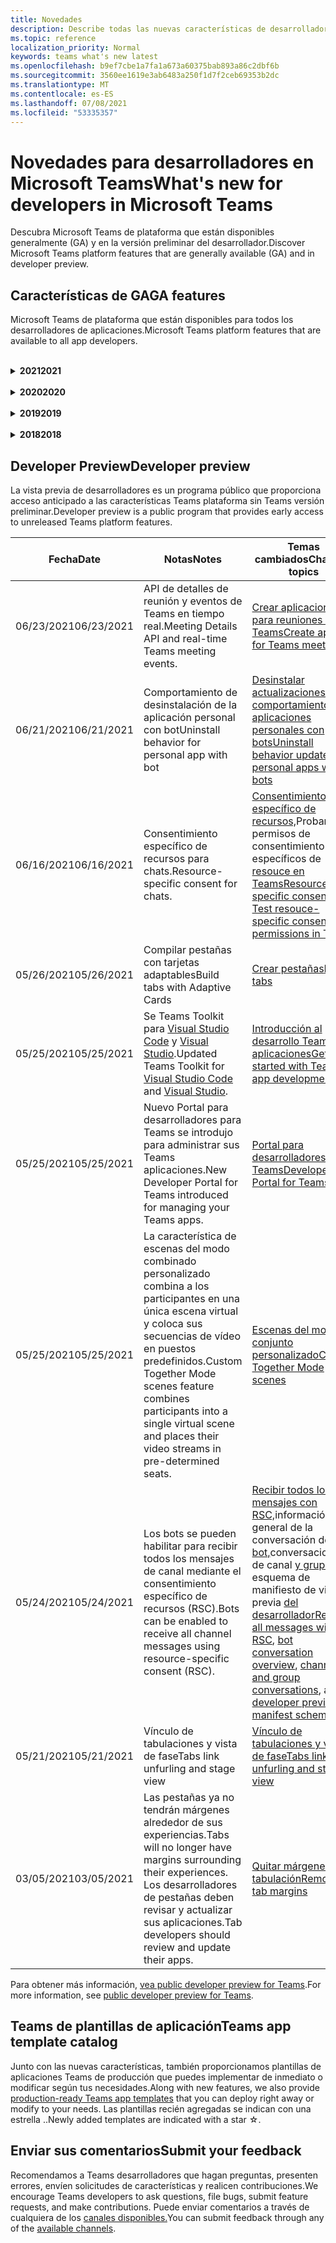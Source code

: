 ```yaml
---
title: Novedades
description: Describe todas las nuevas características de desarrollador en Microsoft Teams
ms.topic: reference
localization_priority: Normal
keywords: teams what's new latest
ms.openlocfilehash: b9ef7cbe1a7fa1a673a60375bab893a86c2dbf6b
ms.sourcegitcommit: 3560ee1619e3ab6483a250f1d7f2ceb69353b2dc
ms.translationtype: MT
ms.contentlocale: es-ES
ms.lasthandoff: 07/08/2021
ms.locfileid: "53335357"
---
```

# <a name="whats-new-for-developers-in-microsoft-teams"></a><span data-ttu-id="35265-104">Novedades para desarrolladores en Microsoft Teams</span><span class="sxs-lookup"><span data-stu-id="35265-104">What's new for developers in Microsoft Teams</span></span>

<span data-ttu-id="35265-105">Descubra Microsoft Teams de plataforma que están disponibles generalmente (GA) y en la versión preliminar del desarrollador.</span><span class="sxs-lookup"><span data-stu-id="35265-105">Discover Microsoft Teams platform features that are generally available (GA) and in developer preview.</span></span>

## <a name="ga-features"></a><span data-ttu-id="35265-106">Características de GA</span><span class="sxs-lookup"><span data-stu-id="35265-106">GA features</span></span>

<span data-ttu-id="35265-107">Microsoft Teams de plataforma que están disponibles para todos los desarrolladores de aplicaciones.</span><span class="sxs-lookup"><span data-stu-id="35265-107">Microsoft Teams platform features that are available to all app developers.</span></span>

<br>

<details>

<summary><span data-ttu-id="35265-108"><b>2021</b></span><span class="sxs-lookup"><span data-stu-id="35265-108"><b>2021</b></span></span></summary>

| <span data-ttu-id="35265-109">**Fecha**</span><span class="sxs-lookup"><span data-stu-id="35265-109">**Date**</span></span> | <span data-ttu-id="35265-110">**Notas**</span><span class="sxs-lookup"><span data-stu-id="35265-110">**Notes**</span></span> | <span data-ttu-id="35265-111">**Temas cambiados**</span><span class="sxs-lookup"><span data-stu-id="35265-111">**Changed topics**</span></span> |
| -------- | --------- | ------------------ |
|<span data-ttu-id="35265-112">07/08/2021</span><span class="sxs-lookup"><span data-stu-id="35265-112">07/08/2021</span></span>|<span data-ttu-id="35265-113">La extensibilidad de la aplicación de reunión está disponible en dispositivos móviles.</span><span class="sxs-lookup"><span data-stu-id="35265-113">Meeting app extensibility is available on mobile.</span></span> <span data-ttu-id="35265-114">Los clientes móviles admiten aplicaciones durante la reunión.</span><span class="sxs-lookup"><span data-stu-id="35265-114">Mobile clients support apps during meeting.</span></span> |[<span data-ttu-id="35265-115">Extensibilidad de la aplicación para reuniones</span><span class="sxs-lookup"><span data-stu-id="35265-115">Meeting app extensibility</span></span>](apps-in-teams-meetings/meeting-app-extensibility.md)|
|<span data-ttu-id="35265-116">06/28/2021</span><span class="sxs-lookup"><span data-stu-id="35265-116">06/28/2021</span></span>|<span data-ttu-id="35265-117">Integrar la funcionalidad selector de personas.</span><span class="sxs-lookup"><span data-stu-id="35265-117">Integrate People Picker capability.</span></span>|[<span data-ttu-id="35265-118">Integrar de la funcionalidad de Selector de usuarios</span><span class="sxs-lookup"><span data-stu-id="35265-118">Integrate People Picker capability</span></span>](concepts/device-capabilities/people-picker-capability.md)|  
|<span data-ttu-id="35265-119">06/25/2021</span><span class="sxs-lookup"><span data-stu-id="35265-119">06/25/2021</span></span>| <span data-ttu-id="35265-120">Guía paso a paso introducida para enviar mensajes proactivos.</span><span class="sxs-lookup"><span data-stu-id="35265-120">Introduced step-by-step guide to send proactive messages.</span></span> | [<span data-ttu-id="35265-121">Guía paso a paso para enviar mensajes proactivos</span><span class="sxs-lookup"><span data-stu-id="35265-121">Step-by-step guide to send proactive messages</span></span>](sbs-send-proactive.yml) |
|<span data-ttu-id="35265-122">06/09/2021</span><span class="sxs-lookup"><span data-stu-id="35265-122">06/09/2021</span></span>| <span data-ttu-id="35265-123">Vista de fase de imágenes en tarjetas adaptables con `allowExpand` atributo.</span><span class="sxs-lookup"><span data-stu-id="35265-123">Stage view for images in Adaptive Cards with `allowExpand` attribute.</span></span> | [<span data-ttu-id="35265-124">Vista de fase para imágenes en tarjetas adaptables</span><span class="sxs-lookup"><span data-stu-id="35265-124">Stage view for images in Adaptive Cards</span></span>](~/task-modules-and-cards/cards/cards-format.md) |
|<span data-ttu-id="35265-125">05/31/2021</span><span class="sxs-lookup"><span data-stu-id="35265-125">05/31/2021</span></span>| <span data-ttu-id="35265-126">Pestañas conversacionales.</span><span class="sxs-lookup"><span data-stu-id="35265-126">Conversational tabs.</span></span> | [<span data-ttu-id="35265-127">Iniciar y continuar conversaciones sobre el contenido en las pestañas</span><span class="sxs-lookup"><span data-stu-id="35265-127">Start and continue conversations about content in your tabs</span></span>](~/tabs/how-to/conversational-tabs.md) |
|<span data-ttu-id="35265-128">05/24/2021</span><span class="sxs-lookup"><span data-stu-id="35265-128">05/24/2021</span></span>| <span data-ttu-id="35265-129">Se Teams directrices de diseño de aplicaciones con patrones móviles y mucho más.</span><span class="sxs-lookup"><span data-stu-id="35265-129">Updated Teams app design guidelines with mobile patterns and more.</span></span>|[<span data-ttu-id="35265-130">Diseño de la Teams aplicación</span><span class="sxs-lookup"><span data-stu-id="35265-130">Designing your Teams app</span></span>](~/concepts/design/design-teams-app-overview.md)
|<span data-ttu-id="35265-131">05/13/2021</span><span class="sxs-lookup"><span data-stu-id="35265-131">05/13/2021</span></span>| <span data-ttu-id="35265-132">Se agregó información sobre mConnect y Skooler.</span><span class="sxs-lookup"><span data-stu-id="35265-132">Added information on mConnect and Skooler.</span></span>|[<span data-ttu-id="35265-133">Sistema de administración de aprendizaje de Moodle</span><span class="sxs-lookup"><span data-stu-id="35265-133">Moodle learning management system</span></span>](resources/moodle-overview.md)
|<span data-ttu-id="35265-134">05/10/2021</span><span class="sxs-lookup"><span data-stu-id="35265-134">05/10/2021</span></span>| <span data-ttu-id="35265-135">Se libera el manifiesto v1.10.</span><span class="sxs-lookup"><span data-stu-id="35265-135">Manifest v1.10 is released.</span></span>|[<span data-ttu-id="35265-136">Esquema del manifiesto</span><span class="sxs-lookup"><span data-stu-id="35265-136">Manifest schema</span></span>](resources/schema/manifest-schema.md) |
|<span data-ttu-id="35265-137">05/10/2021</span><span class="sxs-lookup"><span data-stu-id="35265-137">05/10/2021</span></span>| <span data-ttu-id="35265-138">Nueva característica de personalización de aplicaciones.</span><span class="sxs-lookup"><span data-stu-id="35265-138">New app customization feature.</span></span>| [<span data-ttu-id="35265-139">Habilitar organizaciones para personalizar la aplicación</span><span class="sxs-lookup"><span data-stu-id="35265-139">Enable orgs to customize your app</span></span>](concepts/design/enable-app-customization.md) |
|<span data-ttu-id="35265-140">05/07/2021</span><span class="sxs-lookup"><span data-stu-id="35265-140">05/07/2021</span></span>| <span data-ttu-id="35265-141">Vínculos profundos para llamadas de audio y vídeo en el chat.</span><span class="sxs-lookup"><span data-stu-id="35265-141">Deep links for audio and video calls in chat.</span></span> |[<span data-ttu-id="35265-142">Vínculos profundos</span><span class="sxs-lookup"><span data-stu-id="35265-142">Deep links</span></span>](concepts/build-and-test/deep-links.md#deep-linking-to-an-audio-or-audio-video-call) |
|<span data-ttu-id="35265-143">04/30/2021</span><span class="sxs-lookup"><span data-stu-id="35265-143">04/30/2021</span></span>|<span data-ttu-id="35265-144">Nueva guía sobre cómo publicar aplicaciones en la Teams tienda.</span><span class="sxs-lookup"><span data-stu-id="35265-144">New guidance on how to publish apps to the Teams store.</span></span>|<span data-ttu-id="35265-145">[Publicar la aplicación en la tienda Teams,](concepts/deploy-and-publish/appsource/publish.md)Teams [directrices de validación de la tienda](concepts/deploy-and-publish/appsource/prepare/teams-store-validation-guidelines.md)</span><span class="sxs-lookup"><span data-stu-id="35265-145">[Publish your app to the Teams store](concepts/deploy-and-publish/appsource/publish.md), [Teams store validation guidelines](concepts/deploy-and-publish/appsource/prepare/teams-store-validation-guidelines.md)</span></span> |
|<span data-ttu-id="35265-146">04/29/2021</span><span class="sxs-lookup"><span data-stu-id="35265-146">04/29/2021</span></span> | <span data-ttu-id="35265-147">Acciones universales para tarjetas adaptables.</span><span class="sxs-lookup"><span data-stu-id="35265-147">Universal Actions for Adaptive Cards.</span></span> | [<span data-ttu-id="35265-148">Acciones universales para tarjetas adaptables</span><span class="sxs-lookup"><span data-stu-id="35265-148">Universal Actions for Adaptive Cards</span></span>](task-modules-and-cards/cards/universal-actions-for-adaptive-cards/overview.md) |
|<span data-ttu-id="35265-149">04/29/2021</span><span class="sxs-lookup"><span data-stu-id="35265-149">04/29/2021</span></span> | <span data-ttu-id="35265-150">Vistas específicas del usuario.</span><span class="sxs-lookup"><span data-stu-id="35265-150">User Specific Views.</span></span> | [<span data-ttu-id="35265-151">Vistas específicas de usuario</span><span class="sxs-lookup"><span data-stu-id="35265-151">User Specific Views</span></span>](task-modules-and-cards/cards/universal-actions-for-adaptive-cards/User-Specific-Views.md) |
|<span data-ttu-id="35265-152">04/29/2021</span><span class="sxs-lookup"><span data-stu-id="35265-152">04/29/2021</span></span> | <span data-ttu-id="35265-153">Flujos de trabajo secuenciales.</span><span class="sxs-lookup"><span data-stu-id="35265-153">Sequential Workflows.</span></span> | [<span data-ttu-id="35265-154">Flujos de trabajo secuenciales</span><span class="sxs-lookup"><span data-stu-id="35265-154">Sequential Workflows</span></span>](task-modules-and-cards/cards/universal-actions-for-adaptive-cards/Sequential-Workflows.md) |
|<span data-ttu-id="35265-155">04/29/2021</span><span class="sxs-lookup"><span data-stu-id="35265-155">04/29/2021</span></span> | <span data-ttu-id="35265-156">Tarjetas actualizadas.</span><span class="sxs-lookup"><span data-stu-id="35265-156">Up to date cards.</span></span> | [<span data-ttu-id="35265-157">Tarjetas actualizadas</span><span class="sxs-lookup"><span data-stu-id="35265-157">Up to date cards</span></span>](task-modules-and-cards/cards/universal-actions-for-adaptive-cards/Up-To-Date-Views.md) |
|<span data-ttu-id="35265-158">04/08/2021</span><span class="sxs-lookup"><span data-stu-id="35265-158">04/08/2021</span></span>| <span data-ttu-id="35265-159">Característica de personalización de aplicaciones.</span><span class="sxs-lookup"><span data-stu-id="35265-159">App customization feature.</span></span>|<span data-ttu-id="35265-160">[Introducción a la aplicación de Equipos de diseño,](concepts/design/enable-app-customization.md) [Introducción a App Studio](concepts/build-and-test/app-studio-overview.md#connectors)y Esquema de [manifiesto](resources/schema/manifest-schema-dev-preview.md)</span><span class="sxs-lookup"><span data-stu-id="35265-160">[Design teams app overview](concepts/design/enable-app-customization.md), [App studio overview](concepts/build-and-test/app-studio-overview.md#connectors), and [Manifest schema](resources/schema/manifest-schema-dev-preview.md)</span></span> |
|<span data-ttu-id="35265-161">03/18/2021</span><span class="sxs-lookup"><span data-stu-id="35265-161">03/18/2021</span></span>|<span data-ttu-id="35265-162">Aviso: Actualice a la versión 4.10 o posterior del SDK de Bot Framework, tal como hemos empezado con el proceso de desuso para `TeamsInfo.getMembers` y `TeamsInfo.GetMembersAsync` .</span><span class="sxs-lookup"><span data-stu-id="35265-162">Notice: Update to version 4.10 or above of the Bot Framework SDK, as we've started with the deprecation process for `TeamsInfo.getMembers` and `TeamsInfo.GetMembersAsync`.</span></span> | [<span data-ttu-id="35265-163">Cambios en la API de bot para los miembros del equipo o chat</span><span class="sxs-lookup"><span data-stu-id="35265-163">Bot API Changes for Team/Chat Members</span></span>](resources/team-chat-member-api-changes.md) |
|<span data-ttu-id="35265-164">03/05/2021</span><span class="sxs-lookup"><span data-stu-id="35265-164">03/05/2021</span></span>|<span data-ttu-id="35265-165">Nota: Las pestañas ya no tendrán márgenes que rodean sus experiencias.</span><span class="sxs-lookup"><span data-stu-id="35265-165">Notice: Tabs will no longer have margins surrounding their experiences.</span></span> <span data-ttu-id="35265-166">Los desarrolladores de pestañas deben revisar y actualizar sus aplicaciones.</span><span class="sxs-lookup"><span data-stu-id="35265-166">Tab developers should review and update their apps.</span></span> | [<span data-ttu-id="35265-167">Quitar márgenes de tabulación</span><span class="sxs-lookup"><span data-stu-id="35265-167">Removing tab margins</span></span>](resources/removing-tab-margins.md) |
|<span data-ttu-id="35265-168">03/05/2021</span><span class="sxs-lookup"><span data-stu-id="35265-168">03/05/2021</span></span>|<span data-ttu-id="35265-169">Ámbito de instalación predeterminado y funcionalidad de grupo.</span><span class="sxs-lookup"><span data-stu-id="35265-169">Default install scope and group capability.</span></span>| [<span data-ttu-id="35265-170">Ámbito de instalación predeterminado y funcionalidad de grupo</span><span class="sxs-lookup"><span data-stu-id="35265-170">Default install scope and group capability</span></span>](concepts/deploy-and-publish/add-default-install-scope.md) |
|<span data-ttu-id="35265-171">03/05/2021</span><span class="sxs-lookup"><span data-stu-id="35265-171">03/05/2021</span></span>|<span data-ttu-id="35265-172">Reordenar pestañas de aplicaciones personales.</span><span class="sxs-lookup"><span data-stu-id="35265-172">Reorder personal app tabs.</span></span>|[<span data-ttu-id="35265-173">Reordenar la pestaña de chat en aplicaciones personales</span><span class="sxs-lookup"><span data-stu-id="35265-173">Reorder the chat tab in personal apps</span></span>](tabs/how-to/create-personal-tab.md#reorder-static-personal-tabs)|
|<span data-ttu-id="35265-174">03/04/2021</span><span class="sxs-lookup"><span data-stu-id="35265-174">03/04/2021</span></span>|<span data-ttu-id="35265-175">Enmascaramiento de información en tarjetas adaptables.</span><span class="sxs-lookup"><span data-stu-id="35265-175">Information masking in Adaptive cards.</span></span>| [<span data-ttu-id="35265-176">Enmascaramiento de información en tarjetas adaptables</span><span class="sxs-lookup"><span data-stu-id="35265-176">Information masking in Adaptive cards</span></span>](task-modules-and-cards/cards/cards-format.md#information-masking-in-adaptive-cards) |
|<span data-ttu-id="35265-177">02/19/2021</span><span class="sxs-lookup"><span data-stu-id="35265-177">02/19/2021</span></span>|<span data-ttu-id="35265-178">Se agregaron funcionalidades de ubicación.</span><span class="sxs-lookup"><span data-stu-id="35265-178">Added location capabilities.</span></span> <br/> <span data-ttu-id="35265-179">La información sobre las capacidades de ubicación se agrega en la introducción a las capacidades del dispositivo, los permisos de dispositivo nativo, las capacidades multimedia de integración y los archivos de funcionalidad de escáner de códigos de barras o QR.</span><span class="sxs-lookup"><span data-stu-id="35265-179">Location capabilities information is added in the device capabilities overview, native device permissions, integrate media capabilities, and QR or barcode scanner capability files.</span></span>|<span data-ttu-id="35265-180">[Overview](concepts/device-capabilities/device-capabilities-overview.md), [Request device permissions](concepts/device-capabilities/native-device-permissions.md), [Integrate media capabilities](concepts/device-capabilities/mobile-camera-image-permissions.md), Integrate QR or barcode scanner [capability](concepts/device-capabilities/qr-barcode-scanner-capability.md), [Integrate location capabilities](concepts/device-capabilities/location-capability.md)</span><span class="sxs-lookup"><span data-stu-id="35265-180">[Overview](concepts/device-capabilities/device-capabilities-overview.md), [Request device permissions](concepts/device-capabilities/native-device-permissions.md), [Integrate media capabilities](concepts/device-capabilities/mobile-camera-image-permissions.md), [Integrate QR or barcode scanner capability](concepts/device-capabilities/qr-barcode-scanner-capability.md), [Integrate location capabilities](concepts/device-capabilities/location-capability.md)</span></span> |
|<span data-ttu-id="35265-181">02/18/2021</span><span class="sxs-lookup"><span data-stu-id="35265-181">02/18/2021</span></span>|<span data-ttu-id="35265-182">Se agregó la funcionalidad de escáner qr o de código de barras.</span><span class="sxs-lookup"><span data-stu-id="35265-182">Added QR or barcode scanner capability.</span></span> <br/> <span data-ttu-id="35265-183">La información de funcionalidad del escáner de códigos QR o de código de barras se agrega en la información general sobre las capacidades del dispositivo, los permisos de dispositivo nativos y los archivos de capacidades multimedia.</span><span class="sxs-lookup"><span data-stu-id="35265-183">QR or barcode scanner  capability information is added in the device capabilities overview, native device permissions, and integrate media capabilities files.</span></span>|<span data-ttu-id="35265-184">[Overview](concepts/device-capabilities/device-capabilities-overview.md), [Request device permissions](concepts/device-capabilities/native-device-permissions.md), [Integrate media capabilities](concepts/device-capabilities/mobile-camera-image-permissions.md), Integrate QR or barcode scanner [capability](concepts/device-capabilities/qr-barcode-scanner-capability.md)</span><span class="sxs-lookup"><span data-stu-id="35265-184">[Overview](concepts/device-capabilities/device-capabilities-overview.md), [Request device permissions](concepts/device-capabilities/native-device-permissions.md), [Integrate media capabilities](concepts/device-capabilities/mobile-camera-image-permissions.md), [Integrate QR or barcode scanner capability](concepts/device-capabilities/qr-barcode-scanner-capability.md)</span></span> |
|<span data-ttu-id="35265-185">02/09/2021</span><span class="sxs-lookup"><span data-stu-id="35265-185">02/09/2021</span></span>|<span data-ttu-id="35265-186">Se agregó información general sobre las funcionalidades del dispositivo.</span><span class="sxs-lookup"><span data-stu-id="35265-186">Added device capabilities overview.</span></span> <br/> <span data-ttu-id="35265-187">La información de funcionalidad de micrófono se agrega en los permisos de dispositivo nativo e integra archivos de capacidades multimedia.</span><span class="sxs-lookup"><span data-stu-id="35265-187">Microphone capability information is added in the native device permissions and integrate media capabilities files.</span></span>|<span data-ttu-id="35265-188">[Información](concepts/device-capabilities/device-capabilities-overview.md)general, [Solicitar permisos de dispositivo,](concepts/device-capabilities/native-device-permissions.md) [Integrar funcionalidades multimedia](concepts/device-capabilities/mobile-camera-image-permissions.md)</span><span class="sxs-lookup"><span data-stu-id="35265-188">[Overview](concepts/device-capabilities/device-capabilities-overview.md), [Request device permissions](concepts/device-capabilities/native-device-permissions.md), [Integrate media capabilities](concepts/device-capabilities/mobile-camera-image-permissions.md)</span></span>|

<br>

</details>

<br>

<details>
  
<summary><span data-ttu-id="35265-189"><b>2020</b></span><span class="sxs-lookup"><span data-stu-id="35265-189"><b>2020</b></span></span></summary>

| <span data-ttu-id="35265-190">**Fecha**</span><span class="sxs-lookup"><span data-stu-id="35265-190">**Date**</span></span> | <span data-ttu-id="35265-191">**Notas**</span><span class="sxs-lookup"><span data-stu-id="35265-191">**Notes**</span></span> | <span data-ttu-id="35265-192">**Temas cambiados**</span><span class="sxs-lookup"><span data-stu-id="35265-192">**Changed topics**</span></span> |
| -------- | --------- | ------------------ |
|<span data-ttu-id="35265-193">11/30/2020</span><span class="sxs-lookup"><span data-stu-id="35265-193">11/30/2020</span></span>|<span data-ttu-id="35265-194">Integración de plataforma de identidad con Teams Toolkit y Visual Studio Code para pestañas.</span><span class="sxs-lookup"><span data-stu-id="35265-194">Identity platform integration with Teams Toolkit and Visual Studio Code for tabs.</span></span>|[<span data-ttu-id="35265-195">Autenticación de inicio de sesión único con Teams Toolkit y Visual Studio Code para pestañas</span><span class="sxs-lookup"><span data-stu-id="35265-195">Single sign-on authentication with Teams Toolkit and Visual Studio Code for tabs</span></span>](toolkit/visual-studio-code-tab-sso.md)|
|<span data-ttu-id="35265-196">11/16/2020</span><span class="sxs-lookup"><span data-stu-id="35265-196">11/16/2020</span></span>|<span data-ttu-id="35265-197">Teams de aplicación actualizado a la versión 1.8.</span><span class="sxs-lookup"><span data-stu-id="35265-197">Teams app manifest updated to version 1.8.</span></span>|[<span data-ttu-id="35265-198">Referencia: esquema de manifiesto para Microsoft Teams</span><span class="sxs-lookup"><span data-stu-id="35265-198">Reference: Manifest schema for Microsoft Teams</span></span>](resources/schema/manifest-schema.md)|
|<span data-ttu-id="35265-199">11/10/2020</span><span class="sxs-lookup"><span data-stu-id="35265-199">11/10/2020</span></span>|<span data-ttu-id="35265-200">Teams de diseño de bots.</span><span class="sxs-lookup"><span data-stu-id="35265-200">Teams bot design guidelines.</span></span>|[<span data-ttu-id="35265-201">Directrices de diseño del bot</span><span class="sxs-lookup"><span data-stu-id="35265-201">Bot design guidelines</span></span>](bots/design/bots.md)|
|<span data-ttu-id="35265-202">09/30/2020</span><span class="sxs-lookup"><span data-stu-id="35265-202">09/30/2020</span></span>|<span data-ttu-id="35265-203">Ahora se admite el envío y recepción de archivos a bots en dispositivos móviles.</span><span class="sxs-lookup"><span data-stu-id="35265-203">Sending and receiving files to bots on mobile devices is now supported.</span></span>|[<span data-ttu-id="35265-204">Enviar y recibir archivos a través del bot</span><span class="sxs-lookup"><span data-stu-id="35265-204">Send and receive files through your bot</span></span>](resources/bot-v3/bots-files.md)|
|<span data-ttu-id="35265-205">09/22/2020</span><span class="sxs-lookup"><span data-stu-id="35265-205">09/22/2020</span></span>|<span data-ttu-id="35265-206">Nueva información para empezar con el Teams desarrollo.</span><span class="sxs-lookup"><span data-stu-id="35265-206">New information for getting started with Teams development.</span></span>|[<span data-ttu-id="35265-207">Crear la primera introducción Teams aplicación</span><span class="sxs-lookup"><span data-stu-id="35265-207">Build your first Teams app overview</span></span>](build-your-first-app/build-first-app-overview.md)|
|<span data-ttu-id="35265-208">09/18/2020</span><span class="sxs-lookup"><span data-stu-id="35265-208">09/18/2020</span></span>|<span data-ttu-id="35265-209">Compatibilidad con aplicaciones de Teams reuniones (versión preliminar).</span><span class="sxs-lookup"><span data-stu-id="35265-209">Support for in-meeting Teams apps (Release Preview).</span></span>|<span data-ttu-id="35265-210">[Crear aplicaciones para Teams reuniones y](apps-in-teams-meetings/create-apps-for-teams-meetings.md) aplicaciones en Teams [reuniones](apps-in-teams-meetings/teams-apps-in-meetings.md)</span><span class="sxs-lookup"><span data-stu-id="35265-210">[Create apps for Teams meetings](apps-in-teams-meetings/create-apps-for-teams-meetings.md) and [Apps in Teams meetings](apps-in-teams-meetings/teams-apps-in-meetings.md)</span></span>|
|<span data-ttu-id="35265-211">08/19/2020</span><span class="sxs-lookup"><span data-stu-id="35265-211">08/19/2020</span></span>|<span data-ttu-id="35265-212">Importe Teams mensajes con Microsoft Graph.</span><span class="sxs-lookup"><span data-stu-id="35265-212">Import Teams messages with Microsoft Graph.</span></span>|[<span data-ttu-id="35265-213">Importar mensajes de plataformas de terceros a Teams con Microsoft Graph</span><span class="sxs-lookup"><span data-stu-id="35265-213">Import third-party platform messages to Teams using Microsoft Graph</span></span>](graph-api/import-messages/import-external-messages-to-teams.md)
|<span data-ttu-id="35265-214">08/12/2020</span><span class="sxs-lookup"><span data-stu-id="35265-214">08/12/2020</span></span> |<span data-ttu-id="35265-215">La compatibilidad con tarjetas adaptables en el webhook entrante se movió a GA.</span><span class="sxs-lookup"><span data-stu-id="35265-215">Adaptive Cards support in incoming webhook moved to GA.</span></span>|[<span data-ttu-id="35265-216">Enviar tarjetas adaptables con un webhook entrante</span><span class="sxs-lookup"><span data-stu-id="35265-216">Send adaptive cards using an incoming webhook</span></span>](~/webhooks-and-connectors/how-to/connectors-using.md#send-adaptive-cards-using-an-incoming-webhook) |
|<span data-ttu-id="35265-217">08/10/2020</span><span class="sxs-lookup"><span data-stu-id="35265-217">08/10/2020</span></span>|<span data-ttu-id="35265-218">Empieza a crear Teams aplicaciones con el Visual Studio Toolkit.</span><span class="sxs-lookup"><span data-stu-id="35265-218">Get started building Teams apps with the Visual Studio Toolkit.</span></span>|[<span data-ttu-id="35265-219">Crear aplicaciones con el Microsoft Teams Toolkit y Visual Studio Code</span><span class="sxs-lookup"><span data-stu-id="35265-219">Build apps with the Microsoft Teams Toolkit and Visual Studio Code</span></span>](toolkit/visual-studio-overview.md) |
|<span data-ttu-id="35265-220">08/06/2020</span><span class="sxs-lookup"><span data-stu-id="35265-220">08/06/2020</span></span>|<span data-ttu-id="35265-221">Compatibilidad con la autenticación de SSO de pestañas.</span><span class="sxs-lookup"><span data-stu-id="35265-221">Support for Tabs SSO authentication.</span></span>|[<span data-ttu-id="35265-222">Desarrollar una pestaña de Microsoft Teams SSO</span><span class="sxs-lookup"><span data-stu-id="35265-222">Develop an SSO Microsoft Teams Tab</span></span>](tabs/how-to/authentication/auth-aad-sso.md#develop-an-sso-microsoft-teams-tab) |
|<span data-ttu-id="35265-223">07/27/2020</span><span class="sxs-lookup"><span data-stu-id="35265-223">07/27/2020</span></span> | <span data-ttu-id="35265-224">Graph bots y mensajes proactivos (versión preliminar pública).</span><span class="sxs-lookup"><span data-stu-id="35265-224">Graph proactive bots and messages (Public Preview).</span></span>|[<span data-ttu-id="35265-225">Habilitar la instalación proactiva de bots y la mensajería proactiva en Teams con Microsoft Graph</span><span class="sxs-lookup"><span data-stu-id="35265-225">Enable proactive bot installation and proactive messaging in Teams with Microsoft Graph</span></span>](graph-api/proactive-bots-and-messages/graph-proactive-bots-and-messages.md)|
|<span data-ttu-id="35265-226">07/22/2020</span><span class="sxs-lookup"><span data-stu-id="35265-226">07/22/2020</span></span> |<span data-ttu-id="35265-227">Actualizaciones de funcionalidad de dispositivo móvil.</span><span class="sxs-lookup"><span data-stu-id="35265-227">Mobile device capability updates.</span></span>|[<span data-ttu-id="35265-228">Solicitar permisos de dispositivo para la Microsoft Teams pestaña</span><span class="sxs-lookup"><span data-stu-id="35265-228">Request device permissions for your Microsoft Teams tab</span></span>](concepts/device-capabilities/native-device-permissions.md) |
|<span data-ttu-id="35265-229">07/20/2020</span><span class="sxs-lookup"><span data-stu-id="35265-229">07/20/2020</span></span>|<span data-ttu-id="35265-230">Teams Herramienta de validación de aplicaciones para envíos de AppSource.</span><span class="sxs-lookup"><span data-stu-id="35265-230">Teams App Validation Tool for AppSource submissions.</span></span>|[<span data-ttu-id="35265-231">Teams Herramienta de validación de aplicaciones</span><span class="sxs-lookup"><span data-stu-id="35265-231">Teams App Validation Tool</span></span>](concepts/deploy-and-publish/appsource/prepare/submission-checklist.md)
|<span data-ttu-id="35265-232">07/15/2020</span><span class="sxs-lookup"><span data-stu-id="35265-232">07/15/2020</span></span>|<span data-ttu-id="35265-233">Cree un asistente virtual para Teams.</span><span class="sxs-lookup"><span data-stu-id="35265-233">Create a virtual assistant for Teams.</span></span>|[<span data-ttu-id="35265-234">Virtual Assistant para Microsoft Teams</span><span class="sxs-lookup"><span data-stu-id="35265-234">Virtual Assistant for Microsoft Teams</span></span>](samples/virtual-assistant.md)|
|<span data-ttu-id="35265-235">07/14/2020</span><span class="sxs-lookup"><span data-stu-id="35265-235">07/14/2020</span></span>|<span data-ttu-id="35265-236">Mostrar una documentación de indicador de carga nativa.</span><span class="sxs-lookup"><span data-stu-id="35265-236">Surfacing a native loading indicator documentation.</span></span>|[<span data-ttu-id="35265-237">Mostrar un indicador de carga nativo</span><span class="sxs-lookup"><span data-stu-id="35265-237">Showing a native loading indicator</span></span>](tabs/how-to/create-tab-pages/content-page.md#show-a-native-loading-indicator)
|<span data-ttu-id="35265-238">07/01/2020</span><span class="sxs-lookup"><span data-stu-id="35265-238">07/01/2020</span></span>|<span data-ttu-id="35265-239">Empieza a crear Teams aplicaciones con el Visual Studio Code Toolkit.</span><span class="sxs-lookup"><span data-stu-id="35265-239">Get started building Teams apps with the Visual Studio Code Toolkit.</span></span>|[<span data-ttu-id="35265-240">Crear aplicaciones con el Microsoft Teams Toolkit y Visual Studio Code</span><span class="sxs-lookup"><span data-stu-id="35265-240">Build apps with the Microsoft Teams Toolkit and Visual Studio Code</span></span>](toolkit/visual-studio-code-overview.md) |
|<span data-ttu-id="35265-241">07/01/2020</span><span class="sxs-lookup"><span data-stu-id="35265-241">07/01/2020</span></span>|<span data-ttu-id="35265-242">Inicio de sesión único para las pestañas GA para Teams web y de escritorio.</span><span class="sxs-lookup"><span data-stu-id="35265-242">Single sign-on for tabs GA for Teams web and desktop clients.</span></span>|[<span data-ttu-id="35265-243">Single Sign-On (SSO)</span><span class="sxs-lookup"><span data-stu-id="35265-243">Single Sign-On (SSO)</span></span>](tabs/how-to/authentication/auth-aad-sso.md)|
|<span data-ttu-id="35265-244">06/05/2020</span><span class="sxs-lookup"><span data-stu-id="35265-244">06/05/2020</span></span>| <span data-ttu-id="35265-245">Esquema de manifiesto actualizado a la versión 1.7.</span><span class="sxs-lookup"><span data-stu-id="35265-245">Manifest schema updated to version 1.7.</span></span>| [<span data-ttu-id="35265-246">Referencia: esquema de manifiesto para Microsoft Teams</span><span class="sxs-lookup"><span data-stu-id="35265-246">Reference: Manifest schema for Microsoft Teams</span></span>](resources/schema/manifest-schema.md)|
|<span data-ttu-id="35265-247">05/18/2020</span><span class="sxs-lookup"><span data-stu-id="35265-247">05/18/2020</span></span>|<span data-ttu-id="35265-248">Integre Power Virtual Agents con Teams.</span><span class="sxs-lookup"><span data-stu-id="35265-248">Integrate Power Virtual Agents with Teams.</span></span>|[<span data-ttu-id="35265-249">Integrar un Power Virtual Agents chatbot con Microsoft Teams</span><span class="sxs-lookup"><span data-stu-id="35265-249">Integrate a Power Virtual Agents chatbot with Microsoft Teams</span></span>](bots/how-to/add-power-virtual-agents-bot-to-teams.md)|
|<span data-ttu-id="35265-250">04/01/2020</span><span class="sxs-lookup"><span data-stu-id="35265-250">04/01/2020</span></span>|<span data-ttu-id="35265-251">Integre sistemas WFM con Shifts Connector para Teams.</span><span class="sxs-lookup"><span data-stu-id="35265-251">Integrate WFM systems with Shifts Connector for Teams.</span></span>|[<span data-ttu-id="35265-252">Microsoft Teams Cambia los conectores WFM</span><span class="sxs-lookup"><span data-stu-id="35265-252">Microsoft Teams Shifts WFM connectors</span></span>](samples/shifts-wfm-connectors.md)
|<span data-ttu-id="35265-253">03/24/2020</span><span class="sxs-lookup"><span data-stu-id="35265-253">03/24/2020</span></span> | <span data-ttu-id="35265-254">Se agregó compatibilidad para recuperar un solo miembro de una conversación y compatibilidad adicional para recuperar miembros paginados.</span><span class="sxs-lookup"><span data-stu-id="35265-254">Added support for retrieving a single member of a conversation, and additional support for retrieving paged members.</span></span> | [<span data-ttu-id="35265-255">Obtención del contexto de Teams para un bot</span><span class="sxs-lookup"><span data-stu-id="35265-255">Get Teams context for your bot</span></span>](~/bots/how-to/get-teams-context.md) |

<br>

</details>

<br>

<details>
  
<summary><span data-ttu-id="35265-256"><b>2019</b></span><span class="sxs-lookup"><span data-stu-id="35265-256"><b>2019</b></span></span></summary>

| <span data-ttu-id="35265-257">**Fecha**</span><span class="sxs-lookup"><span data-stu-id="35265-257">**Date**</span></span> | <span data-ttu-id="35265-258">**Notas**</span><span class="sxs-lookup"><span data-stu-id="35265-258">**Notes**</span></span> | <span data-ttu-id="35265-259">**Temas cambiados**</span><span class="sxs-lookup"><span data-stu-id="35265-259">**Changed topics**</span></span> |
| -------- | --------- | ------------------ |
| <span data-ttu-id="35265-260">12/26/2019</span><span class="sxs-lookup"><span data-stu-id="35265-260">12/26/2019</span></span> | <span data-ttu-id="35265-261">El parámetro de las cargas enviadas a un bot ya no está cifrado, lo que permite usar este valor para crear `replyToId` vínculos profundos a estos mensajes.</span><span class="sxs-lookup"><span data-stu-id="35265-261">The `replyToId` parameter in payloads sent to a bot is no longer encrypted, allowing you to use this value to construct deeplinks to these messages.</span></span> <span data-ttu-id="35265-262">Las cargas del mensaje incluyen los valores cifrados en el parámetro `legacy.replyToId` .</span><span class="sxs-lookup"><span data-stu-id="35265-262">Message payloads include the encrypted values in the parameter `legacy.replyToId`.</span></span>  |
| <span data-ttu-id="35265-263">11/05/2019</span><span class="sxs-lookup"><span data-stu-id="35265-263">11/05/2019</span></span> | <span data-ttu-id="35265-264">Inicio de sesión único con el Teams SDK de JavaScript.</span><span class="sxs-lookup"><span data-stu-id="35265-264">Single sign-on using the Teams JavaScript SDK.</span></span> | [<span data-ttu-id="35265-265">Inicio de sesión único</span><span class="sxs-lookup"><span data-stu-id="35265-265">Single sign-on</span></span>](tabs/how-to/authentication/auth-aad-sso.md) |
| <span data-ttu-id="35265-266">10/31/2019</span><span class="sxs-lookup"><span data-stu-id="35265-266">10/31/2019</span></span> | <span data-ttu-id="35265-267">Bots conversacionales y documentación de extensión de mensajería actualizada para reflejar el SDK de Bot Framework 4.6.</span><span class="sxs-lookup"><span data-stu-id="35265-267">Conversational bots and messaging extension documentation updated to reflect the 4.6 Bot Framework SDK.</span></span> <span data-ttu-id="35265-268">La documentación del SDK de v3 está disponible en la sección Recursos.</span><span class="sxs-lookup"><span data-stu-id="35265-268">Documentation for the v3 SDK is available in the Resources section.</span></span> | <span data-ttu-id="35265-269">Toda la documentación sobre bots y extensiones de mensajería.</span><span class="sxs-lookup"><span data-stu-id="35265-269">All bot and messaging extension documentation.</span></span> |
| <span data-ttu-id="35265-270">10/31/2019</span><span class="sxs-lookup"><span data-stu-id="35265-270">10/31/2019</span></span> | <span data-ttu-id="35265-271">Nueva estructura de documentación y refactorización de artículos principales.</span><span class="sxs-lookup"><span data-stu-id="35265-271">New documentation structure, and major article refactoring.</span></span> <span data-ttu-id="35265-272">Por favor, informe de los vínculos muertos o de 404 creando un GitHub problema.</span><span class="sxs-lookup"><span data-stu-id="35265-272">Please report any dead links or 404's by creating a GitHub Issue.</span></span> | <span data-ttu-id="35265-273">Todos ellos!</span><span class="sxs-lookup"><span data-stu-id="35265-273">All of them!</span></span> |
| <span data-ttu-id="35265-274">09/13/2019</span><span class="sxs-lookup"><span data-stu-id="35265-274">09/13/2019</span></span> | <span data-ttu-id="35265-275">El bot de solicitud se instala desde la extensión de mensajería basada en acciones.</span><span class="sxs-lookup"><span data-stu-id="35265-275">Request bot is installed from action-based messaging extension.</span></span> | [<span data-ttu-id="35265-276">Iniciar acciones con extensiones de mensajería</span><span class="sxs-lookup"><span data-stu-id="35265-276">Initiate actions with messaging extensions</span></span>](resources/messaging-extension-v3/create-extensions.md#request-to-install-your-conversational-bot)
| <span data-ttu-id="35265-277">08/28/2019</span><span class="sxs-lookup"><span data-stu-id="35265-277">08/28/2019</span></span> | <span data-ttu-id="35265-278">Compatibilidad con canales privados en pestañas y conectores.</span><span class="sxs-lookup"><span data-stu-id="35265-278">Support for private channels in tabs and Connectors.</span></span> | [<span data-ttu-id="35265-279">Obtención del contexto de Teams para la pestaña</span><span class="sxs-lookup"><span data-stu-id="35265-279">Get context for your tab</span></span>](tabs/how-to/access-teams-context.md#retrieve-context-in-private-channels) |
| <span data-ttu-id="35265-280">06/20/2019</span><span class="sxs-lookup"><span data-stu-id="35265-280">06/20/2019</span></span> | <span data-ttu-id="35265-281">Compartir un sitio web externo, desde un sitio web externo, en un canal Teams web.</span><span class="sxs-lookup"><span data-stu-id="35265-281">Share an external website, from an external website, into a Teams channel.</span></span> | [<span data-ttu-id="35265-282">Compartir a Teams</span><span class="sxs-lookup"><span data-stu-id="35265-282">Share to Teams</span></span>](~/share-to-teams.md) |
| <span data-ttu-id="35265-283">05/25/2019</span><span class="sxs-lookup"><span data-stu-id="35265-283">05/25/2019</span></span> | <span data-ttu-id="35265-284">Responder con el mensaje del bot desde el módulo de tareas.</span><span class="sxs-lookup"><span data-stu-id="35265-284">Respond with bot message from task module.</span></span> | [<span data-ttu-id="35265-285">Responder con el mensaje del bot desde el módulo de tareas</span><span class="sxs-lookup"><span data-stu-id="35265-285">Respond with bot message from task module</span></span>](resources/messaging-extension-v3/create-extensions.md#respond-with-an-adaptive-card-message-sent-from-a-bot) |
| <span data-ttu-id="35265-286">05/25/2019</span><span class="sxs-lookup"><span data-stu-id="35265-286">05/25/2019</span></span> | <span data-ttu-id="35265-287">Bots en chats de grupo.</span><span class="sxs-lookup"><span data-stu-id="35265-287">Bots in group chats.</span></span> | [<span data-ttu-id="35265-288">Interactuar con un bot en un canal o chat en grupo</span><span class="sxs-lookup"><span data-stu-id="35265-288">Interact with a bot in group chat or channel</span></span>](~/concepts/bots/bot-conversations/bots-conv-channel.md) |
| <span data-ttu-id="35265-289">05/20/2019</span><span class="sxs-lookup"><span data-stu-id="35265-289">05/20/2019</span></span> | <span data-ttu-id="35265-290">Localización del manifiesto de la aplicación.</span><span class="sxs-lookup"><span data-stu-id="35265-290">App manifest localization.</span></span> | [<span data-ttu-id="35265-291">Localización de aplicaciones</span><span class="sxs-lookup"><span data-stu-id="35265-291">App localization</span></span>](~/publishing/apps-localization.md) |
| <span data-ttu-id="35265-292">05/20/2019</span><span class="sxs-lookup"><span data-stu-id="35265-292">05/20/2019</span></span> | <span data-ttu-id="35265-293">Acciones de mensaje.</span><span class="sxs-lookup"><span data-stu-id="35265-293">Message actions.</span></span> | [<span data-ttu-id="35265-294">Acciones de mensaje</span><span class="sxs-lookup"><span data-stu-id="35265-294">Message Actions</span></span>](resources/messaging-extension-v3/create-extensions.md#action-type-message-extensions) |
| <span data-ttu-id="35265-295">05/20/2019</span><span class="sxs-lookup"><span data-stu-id="35265-295">05/20/2019</span></span> | <span data-ttu-id="35265-296">Deshacer vínculos (vistas previas de url personalizadas).</span><span class="sxs-lookup"><span data-stu-id="35265-296">Link unfurling (custom URL previews).</span></span> | [<span data-ttu-id="35265-297">Apertura de vínculos</span><span class="sxs-lookup"><span data-stu-id="35265-297">Link unfurling</span></span>](messaging-extensions/how-to/link-unfurling.md)|
| <span data-ttu-id="35265-298">05/06/2019</span><span class="sxs-lookup"><span data-stu-id="35265-298">05/06/2019</span></span> | <span data-ttu-id="35265-299">Programa de certificación de aplicaciones para aplicaciones de tienda.</span><span class="sxs-lookup"><span data-stu-id="35265-299">Application Certification program for store apps.</span></span> | [<span data-ttu-id="35265-300">Certificación de aplicaciones</span><span class="sxs-lookup"><span data-stu-id="35265-300">Application Certification</span></span>](~/concepts/deploy-and-publish/appsource/post-publish/overview.md#complete-microsoft-365-certification) |
| <span data-ttu-id="35265-301">05/06/2019</span><span class="sxs-lookup"><span data-stu-id="35265-301">05/06/2019</span></span> | <span data-ttu-id="35265-302">Las plantillas de aplicación ya están disponibles.</span><span class="sxs-lookup"><span data-stu-id="35265-302">App Templates are now available.</span></span> | [<span data-ttu-id="35265-303">Plantillas de aplicación</span><span class="sxs-lookup"><span data-stu-id="35265-303">App Templates</span></span>](~/samples/app-templates.md) |
| <span data-ttu-id="35265-304">04/23/2019</span><span class="sxs-lookup"><span data-stu-id="35265-304">04/23/2019</span></span> | <span data-ttu-id="35265-305">Las extensiones de mensajería basadas en acciones ya están disponibles.</span><span class="sxs-lookup"><span data-stu-id="35265-305">Action-based Messaging Extensions are now available.</span></span> | [<span data-ttu-id="35265-306">Extensiones de mensaje basadas en acciones</span><span class="sxs-lookup"><span data-stu-id="35265-306">Action-based Message Extensions</span></span>](~/concepts/messaging-extensions/create-extensions.md) |
| <span data-ttu-id="35265-307">02/18/2019</span><span class="sxs-lookup"><span data-stu-id="35265-307">02/18/2019</span></span> | <span data-ttu-id="35265-308">Crear vínculos profundos al chat privado.</span><span class="sxs-lookup"><span data-stu-id="35265-308">Creating deep links to private chat.</span></span> | [<span data-ttu-id="35265-309">Vinculación profunda a un chat</span><span class="sxs-lookup"><span data-stu-id="35265-309">Deep linking to a chat</span></span>](concepts/build-and-test/deep-links.md#deep-linking-to-a-chat) |
| <span data-ttu-id="35265-310">01/23/2019</span><span class="sxs-lookup"><span data-stu-id="35265-310">01/23/2019</span></span> | <span data-ttu-id="35265-311">Información sobre SKU y licenceType en el contexto de la pestaña.</span><span class="sxs-lookup"><span data-stu-id="35265-311">Surfacing SKU and licenceType information in the tab context.</span></span> | [<span data-ttu-id="35265-312">Contexto de tabulación</span><span class="sxs-lookup"><span data-stu-id="35265-312">Tab Context</span></span>](~/concepts/tabs/tabs-context.md) |

<br>

</details>

<br>

<details>

<summary><span data-ttu-id="35265-313"><b>2018</b></span><span class="sxs-lookup"><span data-stu-id="35265-313"><b>2018</b></span></span></summary>

| <span data-ttu-id="35265-314">**Fecha**</span><span class="sxs-lookup"><span data-stu-id="35265-314">**Date**</span></span> | <span data-ttu-id="35265-315">**Notas**</span><span class="sxs-lookup"><span data-stu-id="35265-315">**Notes**</span></span> | <span data-ttu-id="35265-316">**Temas cambiados**</span><span class="sxs-lookup"><span data-stu-id="35265-316">**Changed topics**</span></span> |
| -------- | --------- | ------------------ |
| <span data-ttu-id="35265-317">12/11/2018</span><span class="sxs-lookup"><span data-stu-id="35265-317">11/12/2018</span></span> | <span data-ttu-id="35265-318">Las pestañas del chat de grupo ahora están disponibles en la versión publicada de Teams.</span><span class="sxs-lookup"><span data-stu-id="35265-318">Tabs in group chat is now available in the released version of Teams.</span></span> <span data-ttu-id="35265-319">Como parte de este trabajo, se ha reelaborado la sección pestañas para mayor claridad.</span><span class="sxs-lookup"><span data-stu-id="35265-319">As part of this work, the tabs section has been reworked for clarity.</span></span>| [<span data-ttu-id="35265-320">Pestañas configurables</span><span class="sxs-lookup"><span data-stu-id="35265-320">Configurable tabs</span></span>](~/concepts/tabs/tabs-configurable.md) |
| <span data-ttu-id="35265-321">11/11/2018</span><span class="sxs-lookup"><span data-stu-id="35265-321">11/11/2018</span></span> | <span data-ttu-id="35265-322">La introducción a Node JS y .NET/C# se ha actualizado para usar App Studio en Teams y se ha agregado una nueva sección al hospedar aplicaciones basadas en node Teams en Azure.</span><span class="sxs-lookup"><span data-stu-id="35265-322">Getting started for Node JS and for .NET/C# has been updated to use App Studio in Teams, and a new section has been added on hosting Node based Teams apps in Azure.</span></span> | <span data-ttu-id="35265-323">Introducción a la plataforma Microsoft Teams con [C#/.NET](~/get-started/get-started-dotnet-app-studio.md)y App Studio , Introducción a la plataforma Microsoft Teams con Node JS y [App Studio](~/get-started/get-started-nodejs-app-studio.md), Hospedar la aplicación node Teams en [Azure](~/get-started/get-started-nodejs-in-azure.md)</span><span class="sxs-lookup"><span data-stu-id="35265-323">[Get started on the Microsoft Teams platform with C#/.NET and App Studio](~/get-started/get-started-dotnet-app-studio.md),  [Get started on the Microsoft Teams platform with Node JS and App Studio](~/get-started/get-started-nodejs-app-studio.md), [Host your Node Teams app in Azure](~/get-started/get-started-nodejs-in-azure.md)</span></span>|
| <span data-ttu-id="35265-324">11/09/2018</span><span class="sxs-lookup"><span data-stu-id="35265-324">11/09/2018</span></span> | <span data-ttu-id="35265-325">Ahora puede crear vínculos profundos a chats privados entre usuarios.</span><span class="sxs-lookup"><span data-stu-id="35265-325">You can now create deep links to private chats between users.</span></span> | [<span data-ttu-id="35265-326">Vinculación profunda a un chat</span><span class="sxs-lookup"><span data-stu-id="35265-326">Deep linking to a chat</span></span>](concepts/build-and-test/deep-links.md#deep-linking-to-a-chat) |
| <span data-ttu-id="35265-327">08/11/2018</span><span class="sxs-lookup"><span data-stu-id="35265-327">11/08/2018</span></span> | <span data-ttu-id="35265-328">SharePoint Framework 1.7 se ha enviado y con ella una nueva característica para usar Microsoft Teams pestaña como un SharePoint Framework web.</span><span class="sxs-lookup"><span data-stu-id="35265-328">SharePoint Framework 1.7 has shipped and with it a new feature to use Microsoft Teams tab as a SharePoint Framework web part.</span></span> | [<span data-ttu-id="35265-329">Pestañas en SharePoint</span><span class="sxs-lookup"><span data-stu-id="35265-329">Tabs in SharePoint</span></span>](~/concepts/tabs/tabs-in-sharepoint.md) |
| <span data-ttu-id="35265-330">11/05/2018</span><span class="sxs-lookup"><span data-stu-id="35265-330">11/05/2018</span></span> | <span data-ttu-id="35265-331">Se **publicó la** característica del módulo de tareas.</span><span class="sxs-lookup"><span data-stu-id="35265-331">The **task module** feature was released.</span></span> <span data-ttu-id="35265-332">Un módulo de tareas te permite crear experiencias emergentes modales en tu Teams aplicación, tanto desde bots como desde pestañas.</span><span class="sxs-lookup"><span data-stu-id="35265-332">A task module allows you to create modal popup experiences in your Teams application, from both bots and tabs.</span></span> <span data-ttu-id="35265-333">Dentro de la ventana emergente, puede ejecutar su propio código HTML/JavaScript personalizado, mostrar un widget basado en youtube o vídeo de Microsoft Stream o mostrar una tarjeta `<iframe>` [adaptable](/adaptive-cards/).</span><span class="sxs-lookup"><span data-stu-id="35265-333">Inside the popup, you can run your own custom HTML/JavaScript code, show an `<iframe>`-based widget such as a YouTube or Microsoft Stream video, or display an [Adaptive card](/adaptive-cards/).</span></span> | <span data-ttu-id="35265-334">[Introducción al módulo de](~/concepts/task-modules/task-modules-overview.md)tareas, [módulo de tareas en pestañas,](~/concepts/task-modules/task-modules-tabs.md)  [módulo de tareas en bots](~/concepts/task-modules/task-modules-bots.md)</span><span class="sxs-lookup"><span data-stu-id="35265-334">[Task module Overview](~/concepts/task-modules/task-modules-overview.md), [task module in tabs](~/concepts/task-modules/task-modules-tabs.md),  [task module in bots](~/concepts/task-modules/task-modules-bots.md)</span></span> |
| <span data-ttu-id="35265-335">10/05/2018</span><span class="sxs-lookup"><span data-stu-id="35265-335">10/05/2018</span></span> | <span data-ttu-id="35265-336">La información de formato de las tarjetas se ha actualizado y probado en los clientes de escritorio, iOS y Android para Teams.</span><span class="sxs-lookup"><span data-stu-id="35265-336">Formatting information for cards has been updated and tested in the desktop, iOS, and Android clients for Teams.</span></span> | <span data-ttu-id="35265-337">[Tarjetas,](~/concepts/cards/cards.md) [formato de tarjeta](~/concepts/cards/cards-format.md)</span><span class="sxs-lookup"><span data-stu-id="35265-337">[Cards](~/concepts/cards/cards.md), [Card formatting](~/concepts/cards/cards-format.md)</span></span> |
| <span data-ttu-id="35265-338">09/24/2018</span><span class="sxs-lookup"><span data-stu-id="35265-338">09/24/2018</span></span> | <span data-ttu-id="35265-339">Las API de llamadas y reuniones en línea para Microsoft Graph se lanzaron a la versión beta y las aplicaciones Teams ahora pueden interactuar con los usuarios de formas enriquecciones con voz y vídeo.</span><span class="sxs-lookup"><span data-stu-id="35265-339">Calls and online meetings APIs for Microsoft Graph were released to beta, and Teams apps can now interact with users in rich ways using voice and video.</span></span> | <span data-ttu-id="35265-340">[Bots de](~/concepts/calls-and-meetings/registering-calling-bot.md)llamadas y reuniones en línea, conceptos multimedia en tiempo [real](~/concepts/calls-and-meetings/real-time-media-concepts.md), Registro de un [bot](~/concepts/calls-and-meetings/registering-calling-bot.md)de llamada, Depuración y [pruebas locales,](~/concepts/calls-and-meetings/debugging-local-testing-calling-meeting-bots.md)Medios hospedados por la [aplicación,](~/concepts/calls-and-meetings/requirements-considerations-application-hosted-media-bots.md)Control de notificaciones de llamadas [entrantes](~/concepts/calls-and-meetings/call-notifications.md)</span><span class="sxs-lookup"><span data-stu-id="35265-340">[Calls and online meetings bots](~/concepts/calls-and-meetings/registering-calling-bot.md), [Real-time media concepts](~/concepts/calls-and-meetings/real-time-media-concepts.md), [Registering a calling bot](~/concepts/calls-and-meetings/registering-calling-bot.md), [Debugging and local testing](~/concepts/calls-and-meetings/debugging-local-testing-calling-meeting-bots.md), [Application-hosted media](~/concepts/calls-and-meetings/requirements-considerations-application-hosted-media-bots.md), [Handling incoming call notifications](~/concepts/calls-and-meetings/call-notifications.md)</span></span> |
| <span data-ttu-id="35265-341">09/11/2018</span><span class="sxs-lookup"><span data-stu-id="35265-341">09/11/2018</span></span> | <span data-ttu-id="35265-342">Las páginas de configuración de pestañas ahora son significativamente más altas.</span><span class="sxs-lookup"><span data-stu-id="35265-342">Tab configuration pages are now significantly taller.</span></span> | [<span data-ttu-id="35265-343">Diseño de pestañas</span><span class="sxs-lookup"><span data-stu-id="35265-343">Tab Design</span></span>](tabs/design/tabs.md) |
| <span data-ttu-id="35265-344">08/15/2018</span><span class="sxs-lookup"><span data-stu-id="35265-344">08/15/2018</span></span> | <span data-ttu-id="35265-345">Las tarjetas adaptables ahora son compatibles Teams.</span><span class="sxs-lookup"><span data-stu-id="35265-345">Adaptive cards are now supported in Teams.</span></span>|[<span data-ttu-id="35265-346">Acciones de tarjeta adaptables en Teams</span><span class="sxs-lookup"><span data-stu-id="35265-346">Adaptive card actions in Teams</span></span>](task-modules-and-cards/cards/cards-reference.md#adaptive-card) |
| <span data-ttu-id="35265-347">08/10/2018</span><span class="sxs-lookup"><span data-stu-id="35265-347">08/10/2018</span></span> | <span data-ttu-id="35265-348">Compatibilidad con clientes para DevTools.</span><span class="sxs-lookup"><span data-stu-id="35265-348">Client support for DevTools.</span></span>| [<span data-ttu-id="35265-349">DevTools para el Microsoft Teams escritorio</span><span class="sxs-lookup"><span data-stu-id="35265-349">DevTools for the Microsoft Teams Desktop Client</span></span>](~/resources/dev-preview/developer-preview-tools.md)|
| <span data-ttu-id="35265-350">08/08/2018</span><span class="sxs-lookup"><span data-stu-id="35265-350">08/08/2018</span></span> | <span data-ttu-id="35265-351">Ahora, las extensiones de mensajería admiten varios comandos.</span><span class="sxs-lookup"><span data-stu-id="35265-351">Messaging extensions now supports multiple commands.</span></span> | [<span data-ttu-id="35265-352">composeExtensions.commands</span><span class="sxs-lookup"><span data-stu-id="35265-352">composeExtensions.commands</span></span>](~/resources/schema/manifest-schema.md#composeextensionscommands)|
| <span data-ttu-id="35265-353">08/07/2018</span><span class="sxs-lookup"><span data-stu-id="35265-353">08/07/2018</span></span> | <span data-ttu-id="35265-354">La configuración en línea ahora se admite en Conectores.</span><span class="sxs-lookup"><span data-stu-id="35265-354">Inline configuration is now supported in Connectors.</span></span> <span data-ttu-id="35265-355">La documentación de Connectors también se ha revisado y ampliado para mayor claridad.</span><span class="sxs-lookup"><span data-stu-id="35265-355">The Connectors documentation has also been revised and expanded for clarity.</span></span>| [<span data-ttu-id="35265-356">Conectores</span><span class="sxs-lookup"><span data-stu-id="35265-356">Connectors</span></span>](~/concepts/connectors/connectors.md)|
| <span data-ttu-id="35265-357">08/06/2018</span><span class="sxs-lookup"><span data-stu-id="35265-357">08/06/2018</span></span> | <span data-ttu-id="35265-358">El bot ahora puede enviar y recibir archivos.</span><span class="sxs-lookup"><span data-stu-id="35265-358">Your bot can now send and receive files.</span></span>| [<span data-ttu-id="35265-359">Enviar y recibir archivos a través del bot</span><span class="sxs-lookup"><span data-stu-id="35265-359">Send and receive files through your bot</span></span>](~/bots/how-to/bots-filesv4.md)|
| <span data-ttu-id="35265-360">07/23/2018</span><span class="sxs-lookup"><span data-stu-id="35265-360">07/23/2018</span></span> | <span data-ttu-id="35265-361">Se ha agregado información sobre la re-certificación de aplicaciones a la sección Publicación.</span><span class="sxs-lookup"><span data-stu-id="35265-361">Information about app re-certification has been added to the Publishing section.</span></span> |[<span data-ttu-id="35265-362">Permisos de manifiesto</span><span class="sxs-lookup"><span data-stu-id="35265-362">Manifest permissions</span></span>](resources/schema/manifest-schema.md#permissions)|
| <span data-ttu-id="35265-363">07/16/2018</span><span class="sxs-lookup"><span data-stu-id="35265-363">07/16/2018</span></span> | <span data-ttu-id="35265-364">Se ha asignado más espacio a la página de configuración de pestañas.</span><span class="sxs-lookup"><span data-stu-id="35265-364">More space has been allocated to the tab configuration page.</span></span> | [<span data-ttu-id="35265-365">La página de configuración de pestañas es significativamente más alta</span><span class="sxs-lookup"><span data-stu-id="35265-365">The tab configuration page is significantly taller</span></span>](tabs/design/tabs.md)|
| <span data-ttu-id="35265-366">07/12/2018</span><span class="sxs-lookup"><span data-stu-id="35265-366">07/12/2018</span></span> | <span data-ttu-id="35265-367">Información sobre el acceso de invitados.</span><span class="sxs-lookup"><span data-stu-id="35265-367">Information on guest access.</span></span> | [<span data-ttu-id="35265-368">Acceso de invitado en Microsoft Teams</span><span class="sxs-lookup"><span data-stu-id="35265-368">Guest access in Microsoft Teams</span></span>](/microsoftteams/guest-access#guest-access-overview)|
| <span data-ttu-id="35265-369">06/07/2018</span><span class="sxs-lookup"><span data-stu-id="35265-369">06/07/2018</span></span> | <span data-ttu-id="35265-370">Se ha agregado información Microsoft Teams catálogo de aplicaciones de inquilinos.</span><span class="sxs-lookup"><span data-stu-id="35265-370">Information for the Microsoft Teams Tenant App Catalog has been added.</span></span> | [<span data-ttu-id="35265-371">Publicar la aplicación Microsoft Teams web</span><span class="sxs-lookup"><span data-stu-id="35265-371">Publish your Microsoft Teams app</span></span>](~/publishing/apps-publish.md)|
| <span data-ttu-id="35265-372">05/29/2018</span><span class="sxs-lookup"><span data-stu-id="35265-372">05/29/2018</span></span> | <span data-ttu-id="35265-373">Las tarjetas adaptables se admiten Teams.</span><span class="sxs-lookup"><span data-stu-id="35265-373">Adaptive cards are supported in Teams.</span></span> | [<span data-ttu-id="35265-374">Acciones de tarjeta adaptables en Teams</span><span class="sxs-lookup"><span data-stu-id="35265-374">Adaptive card actions in Teams</span></span>](task-modules-and-cards/cards/cards-reference.md) |
| <span data-ttu-id="35265-375">04/17/2018</span><span class="sxs-lookup"><span data-stu-id="35265-375">04/17/2018</span></span> | <span data-ttu-id="35265-376">replyToID se ha agregado a la carga para las `Invoke` acciones de `MessageBack` tarjeta y.</span><span class="sxs-lookup"><span data-stu-id="35265-376">replyToID has been added to the payload for the `Invoke` and `MessageBack` card actions.</span></span> <span data-ttu-id="35265-377">Esto es especialmente útil si necesita actualizar el mensaje del que provenía la acción de la tarjeta.</span><span class="sxs-lookup"><span data-stu-id="35265-377">This is especially useful if you need to update the message that the card action came from.</span></span> | [<span data-ttu-id="35265-378">Acciones de tarjeta</span><span class="sxs-lookup"><span data-stu-id="35265-378">Card actions</span></span>](~/concepts/cards/cards-actions.md)|
| <span data-ttu-id="35265-379">04/12/2018</span><span class="sxs-lookup"><span data-stu-id="35265-379">04/12/2018</span></span> | <span data-ttu-id="35265-380">Se agregó este tema para realizar un seguimiento de los cambios en la Teams de programación y este conjunto de documentación.</span><span class="sxs-lookup"><span data-stu-id="35265-380">Added this topic to track changes to the Teams programming interface and this documentation set.</span></span> | [<span data-ttu-id="35265-381">Novedades</span><span class="sxs-lookup"><span data-stu-id="35265-381">What's new</span></span>](~/whats-new.md)|
| <span data-ttu-id="35265-382">04/10/2018</span><span class="sxs-lookup"><span data-stu-id="35265-382">04/10/2018</span></span> | <span data-ttu-id="35265-383">Se cambiaron las direcciones URL de autenticación para usar de forma coherente el identificador de inquilino en la ruta de acceso.</span><span class="sxs-lookup"><span data-stu-id="35265-383">Changed authentication URLs to consistently use the tenant ID in the path.</span></span> | <span data-ttu-id="35265-384">[Flujo de autenticación para pestañas,](~/concepts/authentication/auth-flow-tab.md) [autenticación de pestañas de AAD](~/concepts/authentication/auth-tab-AAD.md)</span><span class="sxs-lookup"><span data-stu-id="35265-384">[Authentication flow for Tabs](~/concepts/authentication/auth-flow-tab.md), [AAD Tab authentication](~/concepts/authentication/auth-tab-AAD.md)</span></span>|
| <span data-ttu-id="35265-385">04/06/2018</span><span class="sxs-lookup"><span data-stu-id="35265-385">04/06/2018</span></span> | <span data-ttu-id="35265-386">Se agregaron directrices de diseño para usar el cuadro de comandos.</span><span class="sxs-lookup"><span data-stu-id="35265-386">Added design guidelines for using the Command Box.</span></span> |[<span data-ttu-id="35265-387">Cuadro de comandos</span><span class="sxs-lookup"><span data-stu-id="35265-387">Command box</span></span>](~/resources/design/framework/command-box.md)|
| <span data-ttu-id="35265-388">04/02/2018</span><span class="sxs-lookup"><span data-stu-id="35265-388">04/02/2018</span></span> | <span data-ttu-id="35265-389">Usar bots para enviar notificaciones para la aplicación.</span><span class="sxs-lookup"><span data-stu-id="35265-389">Using bots to send notifications for your app.</span></span> |[<span data-ttu-id="35265-390">Bots de solo notificación</span><span class="sxs-lookup"><span data-stu-id="35265-390">Notification-only bots</span></span>](~/concepts/bots/bots-notification-only.md)|
| <span data-ttu-id="35265-391">03/27/2018</span><span class="sxs-lookup"><span data-stu-id="35265-391">03/27/2018</span></span> | <span data-ttu-id="35265-392">Documentación ampliada para mensajería proactiva.</span><span class="sxs-lookup"><span data-stu-id="35265-392">Expanded documentation for proactive messaging.</span></span> |[<span data-ttu-id="35265-393">Inicio de una conversación</span><span class="sxs-lookup"><span data-stu-id="35265-393">Starting a conversation</span></span>](./concepts/bots/bot-conversations/bots-conv-proactive.md)|
| <span data-ttu-id="35265-394">03/15/2018</span><span class="sxs-lookup"><span data-stu-id="35265-394">03/15/2018</span></span> | <span data-ttu-id="35265-395">Documentación refactorizado para tarjetas.</span><span class="sxs-lookup"><span data-stu-id="35265-395">Refactored documentation for cards.</span></span> |<span data-ttu-id="35265-396">[Tarjetas,](~/concepts/cards/cards.md) [acciones de tarjeta,](~/concepts/cards/cards-actions.md) [formato de tarjeta,](~/concepts/cards/cards-format.md) [Referencia de tarjeta](~/concepts/cards/cards-reference.md)</span><span class="sxs-lookup"><span data-stu-id="35265-396">[Cards](~/concepts/cards/cards.md), [Card actions](~/concepts/cards/cards-actions.md), [Card formatting](~/concepts/cards/cards-format.md), [Card reference](~/concepts/cards/cards-reference.md)</span></span>|
| <span data-ttu-id="35265-397">03/03/2018</span><span class="sxs-lookup"><span data-stu-id="35265-397">03/03/2018</span></span> | <span data-ttu-id="35265-398">Se agregó documentación para Teams App Studio.</span><span class="sxs-lookup"><span data-stu-id="35265-398">Added documentation for Teams App Studio.</span></span> |<span data-ttu-id="35265-399">[Desarrollar rápidamente aplicaciones con Teams App Studio](~/get-started/get-started-app-studio.md), Usar la biblioteca de controles en App [Studio](~/get-started/app-studio-component-library.md)</span><span class="sxs-lookup"><span data-stu-id="35265-399">[Quickly develop apps with Teams App Studio](~/get-started/get-started-app-studio.md), [Using the control library in App Studio](~/get-started/app-studio-component-library.md)</span></span>|
| <span data-ttu-id="35265-400">02/27/2018</span><span class="sxs-lookup"><span data-stu-id="35265-400">02/27/2018</span></span> | <span data-ttu-id="35265-401">Se agregó código de ejemplo para demostrar el método AsTeamsChannelAccounts().</span><span class="sxs-lookup"><span data-stu-id="35265-401">Added sample code to demonstrate AsTeamsChannelAccounts() method.</span></span> |[<span data-ttu-id="35265-402">Obtener contexto para un bot</span><span class="sxs-lookup"><span data-stu-id="35265-402">Get context for your bot</span></span>](~/concepts/bots/bots-context.md)|
| <span data-ttu-id="35265-403">02/05/2018</span><span class="sxs-lookup"><span data-stu-id="35265-403">02/05/2018</span></span> | <span data-ttu-id="35265-404">Se agregaron temas para empezar a usar C#.</span><span class="sxs-lookup"><span data-stu-id="35265-404">Added topics for getting started using C#.</span></span> |[<span data-ttu-id="35265-405">Introducción a la plataforma de Microsoft Teams con C#/.NET</span><span class="sxs-lookup"><span data-stu-id="35265-405">Get started on the Microsoft Teams platform with C#/.NET</span></span>](./get-started/get-started-dotnet-app-studio.md)|

<br>

</details>

## <a name="developer-preview"></a><span data-ttu-id="35265-406">Developer Preview</span><span class="sxs-lookup"><span data-stu-id="35265-406">Developer preview</span></span>

<span data-ttu-id="35265-407">La vista previa de desarrolladores es un programa público que proporciona acceso anticipado a las características Teams plataforma sin Teams versión preliminar.</span><span class="sxs-lookup"><span data-stu-id="35265-407">Developer preview is a public program that provides early access to unreleased Teams platform features.</span></span>  

| <span data-ttu-id="35265-408">**Fecha**</span><span class="sxs-lookup"><span data-stu-id="35265-408">**Date**</span></span> | <span data-ttu-id="35265-409">**Notas**</span><span class="sxs-lookup"><span data-stu-id="35265-409">**Notes**</span></span> | <span data-ttu-id="35265-410">**Temas cambiados**</span><span class="sxs-lookup"><span data-stu-id="35265-410">**Changed topics**</span></span> |
| -------- | --------- | ------------------ |
|<span data-ttu-id="35265-411">06/23/2021</span><span class="sxs-lookup"><span data-stu-id="35265-411">06/23/2021</span></span>| <span data-ttu-id="35265-412">API de detalles de reunión y eventos de Teams en tiempo real.</span><span class="sxs-lookup"><span data-stu-id="35265-412">Meeting Details API and real-time Teams meeting events.</span></span> | [<span data-ttu-id="35265-413">Crear aplicaciones para reuniones de Teams</span><span class="sxs-lookup"><span data-stu-id="35265-413">Create apps for Teams meetings</span></span>](~/apps-in-teams-meetings/create-apps-for-teams-meetings.md#meeting-details-api) |
|<span data-ttu-id="35265-414">06/21/2021</span><span class="sxs-lookup"><span data-stu-id="35265-414">06/21/2021</span></span>|<span data-ttu-id="35265-415">Comportamiento de desinstalación de la aplicación personal con bot</span><span class="sxs-lookup"><span data-stu-id="35265-415">Uninstall behavior for personal app with bot</span></span> | [<span data-ttu-id="35265-416">Desinstalar actualizaciones de comportamiento en aplicaciones personales con bots</span><span class="sxs-lookup"><span data-stu-id="35265-416">Uninstall behavior updates in personal apps with bots</span></span>](bots/how-to/conversations/subscribe-to-conversation-events.md#uninstall-behavior-for-personal-app-with-bot)|
|<span data-ttu-id="35265-417">06/16/2021</span><span class="sxs-lookup"><span data-stu-id="35265-417">06/16/2021</span></span>| <span data-ttu-id="35265-418">Consentimiento específico de recursos para chats.</span><span class="sxs-lookup"><span data-stu-id="35265-418">Resource-specific consent for chats.</span></span> |<span data-ttu-id="35265-419">[Consentimiento específico de recursos,](graph-api/rsc/resource-specific-consent.md)Probar permisos de consentimiento específicos de [resouce en Teams](graph-api/rsc/test-resource-specific-consent.md)</span><span class="sxs-lookup"><span data-stu-id="35265-419">[Resource-specific consent](graph-api/rsc/resource-specific-consent.md), [Test resouce-specific consent permissions in Teams](graph-api/rsc/test-resource-specific-consent.md)</span></span>|  
|<span data-ttu-id="35265-420">05/26/2021</span><span class="sxs-lookup"><span data-stu-id="35265-420">05/26/2021</span></span>|<span data-ttu-id="35265-421">Compilar pestañas con tarjetas adaptables</span><span class="sxs-lookup"><span data-stu-id="35265-421">Build tabs with Adaptive Cards</span></span>|[<span data-ttu-id="35265-422">Crear pestañas</span><span class="sxs-lookup"><span data-stu-id="35265-422">Build tabs</span></span>](tabs/how-to/build-adaptive-card-tabs.md)|
|<span data-ttu-id="35265-423">05/25/2021</span><span class="sxs-lookup"><span data-stu-id="35265-423">05/25/2021</span></span>| <span data-ttu-id="35265-424">Se Teams Toolkit para [Visual Studio Code](https://marketplace.visualstudio.com/items?itemName=TeamsDevApp.ms-teams-vscode-extension) y [Visual Studio](https://marketplace.visualstudio.com/items?itemName=msft-vsteamstoolkit.vsteamstoolkit&ssr=false#overview).</span><span class="sxs-lookup"><span data-stu-id="35265-424">Updated Teams Toolkit for [Visual Studio Code](https://marketplace.visualstudio.com/items?itemName=TeamsDevApp.ms-teams-vscode-extension) and [Visual Studio](https://marketplace.visualstudio.com/items?itemName=msft-vsteamstoolkit.vsteamstoolkit&ssr=false#overview).</span></span> | [<span data-ttu-id="35265-425">Introducción al desarrollo Teams aplicaciones</span><span class="sxs-lookup"><span data-stu-id="35265-425">Get started with Teams app development</span></span>](~/get-started/prerequisites.md) |
|<span data-ttu-id="35265-426">05/25/2021</span><span class="sxs-lookup"><span data-stu-id="35265-426">05/25/2021</span></span>| <span data-ttu-id="35265-427">Nuevo Portal para desarrolladores para Teams se introdujo para administrar sus Teams aplicaciones.</span><span class="sxs-lookup"><span data-stu-id="35265-427">New Developer Portal for Teams introduced for managing your Teams apps.</span></span> | [<span data-ttu-id="35265-428">Portal para desarrolladores de Teams</span><span class="sxs-lookup"><span data-stu-id="35265-428">Developer Portal for Teams</span></span>](concepts/build-and-test/teams-developer-portal.md) |
|<span data-ttu-id="35265-429">05/25/2021</span><span class="sxs-lookup"><span data-stu-id="35265-429">05/25/2021</span></span>| <span data-ttu-id="35265-430">La característica de escenas del modo combinado personalizado combina a los participantes en una única escena virtual y coloca sus secuencias de vídeo en puestos predefinidos.</span><span class="sxs-lookup"><span data-stu-id="35265-430">Custom Together Mode scenes feature combines participants into a single virtual scene and places their video streams in pre-determined seats.</span></span> | [<span data-ttu-id="35265-431">Escenas del modo conjunto personalizado</span><span class="sxs-lookup"><span data-stu-id="35265-431">Custom Together Mode scenes</span></span>](~/apps-in-teams-meetings/teams-together-mode.md) |
|<span data-ttu-id="35265-432">05/24/2021</span><span class="sxs-lookup"><span data-stu-id="35265-432">05/24/2021</span></span>|<span data-ttu-id="35265-433">Los bots se pueden habilitar para recibir todos los mensajes de canal mediante el consentimiento específico de recursos (RSC).</span><span class="sxs-lookup"><span data-stu-id="35265-433">Bots can be enabled to receive all channel messages using resource-specific consent (RSC).</span></span>|<span data-ttu-id="35265-434">[Recibir todos los mensajes con RSC,](~/bots/how-to/conversations/channel-messages-with-rsc.md)información general de la conversación del [bot,](~/bots/how-to/conversations/conversation-basics.md)conversaciones de canal [y grupo](~/bots/how-to/conversations/channel-and-group-conversations.md)y esquema de manifiesto de vista previa [del desarrollador](~/resources/schema/manifest-schema-dev-preview.md)</span><span class="sxs-lookup"><span data-stu-id="35265-434">[Receive all messages with RSC](~/bots/how-to/conversations/channel-messages-with-rsc.md), [bot conversation overview](~/bots/how-to/conversations/conversation-basics.md), [channel and group conversations](~/bots/how-to/conversations/channel-and-group-conversations.md), and [developer preview manifest schema](~/resources/schema/manifest-schema-dev-preview.md)</span></span> |
|<span data-ttu-id="35265-435">05/21/2021</span><span class="sxs-lookup"><span data-stu-id="35265-435">05/21/2021</span></span>|<span data-ttu-id="35265-436">Vínculo de tabulaciones y vista de fase</span><span class="sxs-lookup"><span data-stu-id="35265-436">Tabs link unfurling and stage view</span></span>|[<span data-ttu-id="35265-437">Vínculo de tabulaciones y vista de fase</span><span class="sxs-lookup"><span data-stu-id="35265-437">Tabs link unfurling and stage view</span></span>](tabs/tabs-link-unfurling.md) |
|<span data-ttu-id="35265-438">03/05/2021</span><span class="sxs-lookup"><span data-stu-id="35265-438">03/05/2021</span></span>| <span data-ttu-id="35265-439">Las pestañas ya no tendrán márgenes alrededor de sus experiencias.</span><span class="sxs-lookup"><span data-stu-id="35265-439">Tabs will no longer have margins surrounding their experiences.</span></span> <span data-ttu-id="35265-440">Los desarrolladores de pestañas deben revisar y actualizar sus aplicaciones.</span><span class="sxs-lookup"><span data-stu-id="35265-440">Tab developers should review and update their apps.</span></span> | [<span data-ttu-id="35265-441">Quitar márgenes de tabulación</span><span class="sxs-lookup"><span data-stu-id="35265-441">Removing tab margins</span></span>](resources/removing-tab-margins.md) |

<span data-ttu-id="35265-442">Para obtener más información, [vea public developer preview for Teams](~/resources/dev-preview/developer-preview-intro.md).</span><span class="sxs-lookup"><span data-stu-id="35265-442">For more information, see [public developer preview for Teams](~/resources/dev-preview/developer-preview-intro.md).</span></span>

## <a name="teams-app-template-catalog"></a><span data-ttu-id="35265-443">Teams de plantillas de aplicación</span><span class="sxs-lookup"><span data-stu-id="35265-443">Teams app template catalog</span></span>

<span data-ttu-id="35265-444">Junto con las nuevas [](samples/app-templates.md) características, también proporcionamos plantillas de aplicaciones Teams de producción que puedes implementar de inmediato o modificar según tus necesidades.</span><span class="sxs-lookup"><span data-stu-id="35265-444">Along with new features, we also provide [production-ready Teams app templates](samples/app-templates.md) that you can deploy right away or modify to your needs.</span></span> <span data-ttu-id="35265-445">Las plantillas recién agregadas se indican con una estrella ..</span><span class="sxs-lookup"><span data-stu-id="35265-445">Newly added templates are indicated with a star ☆.</span></span>

## <a name="submit-your-feedback"></a><span data-ttu-id="35265-446">Enviar sus comentarios</span><span class="sxs-lookup"><span data-stu-id="35265-446">Submit your feedback</span></span>

<span data-ttu-id="35265-447">Recomendamos a Teams desarrolladores que hagan preguntas, presenten errores, envíen solicitudes de características y realicen contribuciones.</span><span class="sxs-lookup"><span data-stu-id="35265-447">We encourage Teams developers to ask questions, file bugs, submit feature requests, and make contributions.</span></span> <span data-ttu-id="35265-448">Puede enviar comentarios a través de cualquiera de los [canales disponibles.](feedback.md)</span><span class="sxs-lookup"><span data-stu-id="35265-448">You can submit feedback through any of the [available channels](feedback.md).</span></span>
